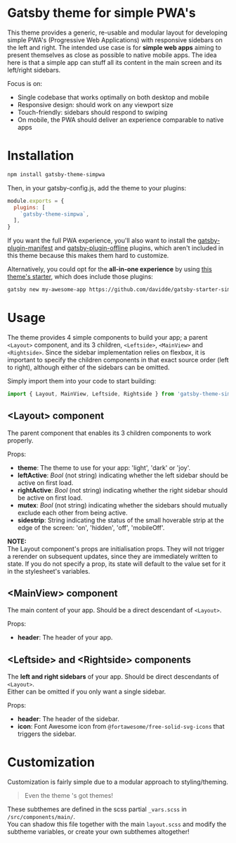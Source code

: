 # Gatsby theme for simple PWA's
This theme provides a generic, re-usable and modular layout for developing simple PWA's
(Progressive Web Applications) with responsive sidebars on the left and right.
The intended use case is for **simple web apps** aiming to present themselves as close
as possible to native mobile apps. The idea here is that a simple app can stuff all
its content in the main screen and its left/right sidebars.

Focus is on:
- Single codebase that works optimally on both desktop and mobile
- Responsive design: should work on any viewport size
- Touch-friendly: sidebars should respond to swiping
- On mobile, the PWA should deliver an experience comparable to native apps


# Installation
```bash
npm install gatsby-theme-simpwa
```
Then, in your gatsby-config.js, add the theme to your plugins:
```js
module.exports = {
  plugins: [
    `gatsby-theme-simpwa`,
  ],
}
```
If you want the full PWA experience, you'll also want to install the
[gatsby-plugin-manifest](https://www.gatsbyjs.org/packages/gatsby-plugin-manifest/) and
[gatsby-plugin-offline](https://www.gatsbyjs.org/packages/gatsby-plugin-offline/) plugins,
which aren't included in this theme because this makes them hard to customize.

Alternatively, you could opt for the **all-in-one experience** by using
[this theme's starter](https://github.com/davidde/gatsby-starter-simpwa),
which does include those plugins:
```bash
gatsby new my-awesome-app https://github.com/davidde/gatsby-starter-simpwa
```

# Usage
The theme provides 4 simple components to build your app; a parent `<Layout>`
component, and its 3 children, `<Leftside>`, `<MainView>` and `<Rightside>`.
Since the sidebar implementation relies on flexbox, it is important to specify
the children components in that exact source order (left to right),
although either of the sidebars can be omitted.

Simply import them into your code to start building:
```js
import { Layout, MainView, Leftside, Rightside } from 'gatsby-theme-simpwa';
```

## \<Layout> component
The parent component that enables its 3 children components to work properly.

Props:
  - **theme**: The theme to use for your app: 'light', 'dark' or 'joy'.
  - **leftActive**: *Bool* (not string) indicating whether the left sidebar
    should be active on first load.
  - **rightActive**: *Bool* (not string) indicating whether the right sidebar
    should be active on first load.
  - **mutex**: *Bool* (not string) indicating whether the sidebars should mutually
    exclude each other from being active.
  - **sidestrip**: String indicating the status of the small hoverable strip
  at the edge of the screen: 'on', 'hidden', 'off', 'mobileOff'.

**NOTE:**  
The Layout component's props are initialisation props.
They will not trigger a rerender on subsequent updates, since they are immediately written to state.
If you do not specify a prop, its state will default to the value set for it in the stylesheet's variables.

## \<MainView> component
The main content of your app. Should be a direct descendant of `<Layout>`.

Props:
  - **header**: The header of your app.

## \<Leftside> and \<Rightside> components
The **left and right sidebars** of your app. Should be direct descendants of `<Layout>`.  
Either can be omitted if you only want a single sidebar.

Props:
  - **header**: The header of the sidebar.
  - **icon**: Font Awesome icon from `@fortawesome/free-solid-svg-icons`
    that triggers the sidebar.


# Customization
Customization is fairly simple due to a modular approach to styling/theming.

> Even the theme 's got themes!

These subthemes are defined in the scss partial `_vars.scss` in `/src/components/main/`.  
You can shadow this file together with the main `layout.scss` and modify the subtheme variables,
or create your own subthemes altogether!
